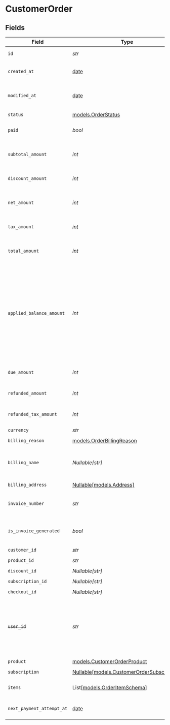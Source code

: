 # CustomerOrder


## Fields

| Field                                                                                                                                                                                                   | Type                                                                                                                                                                                                    | Required                                                                                                                                                                                                | Description                                                                                                                                                                                             | Example                                                                                                                                                                                                 |
| ------------------------------------------------------------------------------------------------------------------------------------------------------------------------------------------------------- | ------------------------------------------------------------------------------------------------------------------------------------------------------------------------------------------------------- | ------------------------------------------------------------------------------------------------------------------------------------------------------------------------------------------------------- | ------------------------------------------------------------------------------------------------------------------------------------------------------------------------------------------------------- | ------------------------------------------------------------------------------------------------------------------------------------------------------------------------------------------------------- |
| `id`                                                                                                                                                                                                    | *str*                                                                                                                                                                                                   | :heavy_check_mark:                                                                                                                                                                                      | The ID of the object.                                                                                                                                                                                   |                                                                                                                                                                                                         |
| `created_at`                                                                                                                                                                                            | [date](https://docs.python.org/3/library/datetime.html#date-objects)                                                                                                                                    | :heavy_check_mark:                                                                                                                                                                                      | Creation timestamp of the object.                                                                                                                                                                       |                                                                                                                                                                                                         |
| `modified_at`                                                                                                                                                                                           | [date](https://docs.python.org/3/library/datetime.html#date-objects)                                                                                                                                    | :heavy_check_mark:                                                                                                                                                                                      | Last modification timestamp of the object.                                                                                                                                                              |                                                                                                                                                                                                         |
| `status`                                                                                                                                                                                                | [models.OrderStatus](../models/orderstatus.md)                                                                                                                                                          | :heavy_check_mark:                                                                                                                                                                                      | N/A                                                                                                                                                                                                     |                                                                                                                                                                                                         |
| `paid`                                                                                                                                                                                                  | *bool*                                                                                                                                                                                                  | :heavy_check_mark:                                                                                                                                                                                      | Whether the order has been paid for.                                                                                                                                                                    | true                                                                                                                                                                                                    |
| `subtotal_amount`                                                                                                                                                                                       | *int*                                                                                                                                                                                                   | :heavy_check_mark:                                                                                                                                                                                      | Amount in cents, before discounts and taxes.                                                                                                                                                            |                                                                                                                                                                                                         |
| `discount_amount`                                                                                                                                                                                       | *int*                                                                                                                                                                                                   | :heavy_check_mark:                                                                                                                                                                                      | Discount amount in cents.                                                                                                                                                                               |                                                                                                                                                                                                         |
| `net_amount`                                                                                                                                                                                            | *int*                                                                                                                                                                                                   | :heavy_check_mark:                                                                                                                                                                                      | Amount in cents, after discounts but before taxes.                                                                                                                                                      |                                                                                                                                                                                                         |
| `tax_amount`                                                                                                                                                                                            | *int*                                                                                                                                                                                                   | :heavy_check_mark:                                                                                                                                                                                      | Sales tax amount in cents.                                                                                                                                                                              |                                                                                                                                                                                                         |
| `total_amount`                                                                                                                                                                                          | *int*                                                                                                                                                                                                   | :heavy_check_mark:                                                                                                                                                                                      | Amount in cents, after discounts and taxes.                                                                                                                                                             |                                                                                                                                                                                                         |
| `applied_balance_amount`                                                                                                                                                                                | *int*                                                                                                                                                                                                   | :heavy_check_mark:                                                                                                                                                                                      | Customer's balance amount applied to this invoice. Can increase the total amount paid, if the customer has a negative balance,  or decrease it, if the customer has a positive balance.Amount in cents. |                                                                                                                                                                                                         |
| `due_amount`                                                                                                                                                                                            | *int*                                                                                                                                                                                                   | :heavy_check_mark:                                                                                                                                                                                      | Amount in cents that is due for this order.                                                                                                                                                             |                                                                                                                                                                                                         |
| `refunded_amount`                                                                                                                                                                                       | *int*                                                                                                                                                                                                   | :heavy_check_mark:                                                                                                                                                                                      | Amount refunded in cents.                                                                                                                                                                               |                                                                                                                                                                                                         |
| `refunded_tax_amount`                                                                                                                                                                                   | *int*                                                                                                                                                                                                   | :heavy_check_mark:                                                                                                                                                                                      | Sales tax refunded in cents.                                                                                                                                                                            |                                                                                                                                                                                                         |
| `currency`                                                                                                                                                                                              | *str*                                                                                                                                                                                                   | :heavy_check_mark:                                                                                                                                                                                      | N/A                                                                                                                                                                                                     |                                                                                                                                                                                                         |
| `billing_reason`                                                                                                                                                                                        | [models.OrderBillingReason](../models/orderbillingreason.md)                                                                                                                                            | :heavy_check_mark:                                                                                                                                                                                      | N/A                                                                                                                                                                                                     |                                                                                                                                                                                                         |
| `billing_name`                                                                                                                                                                                          | *Nullable[str]*                                                                                                                                                                                         | :heavy_check_mark:                                                                                                                                                                                      | The name of the customer that should appear on the invoice.                                                                                                                                             |                                                                                                                                                                                                         |
| `billing_address`                                                                                                                                                                                       | [Nullable[models.Address]](../models/address.md)                                                                                                                                                        | :heavy_check_mark:                                                                                                                                                                                      | N/A                                                                                                                                                                                                     |                                                                                                                                                                                                         |
| `invoice_number`                                                                                                                                                                                        | *str*                                                                                                                                                                                                   | :heavy_check_mark:                                                                                                                                                                                      | The invoice number associated with this order.                                                                                                                                                          |                                                                                                                                                                                                         |
| `is_invoice_generated`                                                                                                                                                                                  | *bool*                                                                                                                                                                                                  | :heavy_check_mark:                                                                                                                                                                                      | Whether an invoice has been generated for this order.                                                                                                                                                   |                                                                                                                                                                                                         |
| `customer_id`                                                                                                                                                                                           | *str*                                                                                                                                                                                                   | :heavy_check_mark:                                                                                                                                                                                      | N/A                                                                                                                                                                                                     |                                                                                                                                                                                                         |
| `product_id`                                                                                                                                                                                            | *str*                                                                                                                                                                                                   | :heavy_check_mark:                                                                                                                                                                                      | N/A                                                                                                                                                                                                     |                                                                                                                                                                                                         |
| `discount_id`                                                                                                                                                                                           | *Nullable[str]*                                                                                                                                                                                         | :heavy_check_mark:                                                                                                                                                                                      | N/A                                                                                                                                                                                                     |                                                                                                                                                                                                         |
| `subscription_id`                                                                                                                                                                                       | *Nullable[str]*                                                                                                                                                                                         | :heavy_check_mark:                                                                                                                                                                                      | N/A                                                                                                                                                                                                     |                                                                                                                                                                                                         |
| `checkout_id`                                                                                                                                                                                           | *Nullable[str]*                                                                                                                                                                                         | :heavy_check_mark:                                                                                                                                                                                      | N/A                                                                                                                                                                                                     |                                                                                                                                                                                                         |
| ~~`user_id`~~                                                                                                                                                                                           | *str*                                                                                                                                                                                                   | :heavy_check_mark:                                                                                                                                                                                      | : warning: ** DEPRECATED **: This will be removed in a future release, please migrate away from it as soon as possible.                                                                                 |                                                                                                                                                                                                         |
| `product`                                                                                                                                                                                               | [models.CustomerOrderProduct](../models/customerorderproduct.md)                                                                                                                                        | :heavy_check_mark:                                                                                                                                                                                      | N/A                                                                                                                                                                                                     |                                                                                                                                                                                                         |
| `subscription`                                                                                                                                                                                          | [Nullable[models.CustomerOrderSubscription]](../models/customerordersubscription.md)                                                                                                                    | :heavy_check_mark:                                                                                                                                                                                      | N/A                                                                                                                                                                                                     |                                                                                                                                                                                                         |
| `items`                                                                                                                                                                                                 | List[[models.OrderItemSchema](../models/orderitemschema.md)]                                                                                                                                            | :heavy_check_mark:                                                                                                                                                                                      | Line items composing the order.                                                                                                                                                                         |                                                                                                                                                                                                         |
| `next_payment_attempt_at`                                                                                                                                                                               | [date](https://docs.python.org/3/library/datetime.html#date-objects)                                                                                                                                    | :heavy_minus_sign:                                                                                                                                                                                      | When the next payment retry is scheduled                                                                                                                                                                |                                                                                                                                                                                                         |